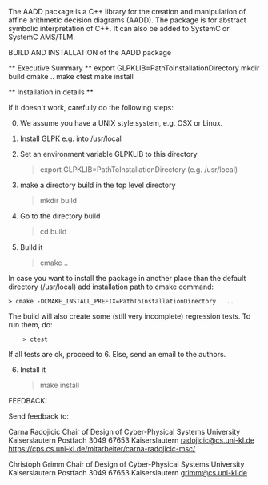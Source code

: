 The AADD package is a C++ library for the creation and 
manipulation of affine arithmetic decision diagrams (AADD).
The package is for abstract symbolic interpretation of C++. 
It can also be added to SystemC or SystemC AMS/TLM. 

BUILD AND INSTALLATION of the AADD package 

** Executive Summary **
export GLPKLIB=PathToInstallationDirectory
mkdir build
cmake ..
make 
ctest
make install


** Installation in details ** 

If it doesn't work, carefully do the following steps: 

0. We assume you have a UNIX style system, e.g. OSX or Linux. 

1. Install GLPK e.g. into /usr/local

2. Set an environment variable GLPKLIB to this directory 

	> export GLPKLIB=PathToInstallationDirectory (e.g. /usr/local)

3. make a directory build in the top level directory 

	> mkdir build

4. Go to the directory build 

	> cd build

5. Build it
	
	> cmake .. 

In case you want to install the package in another place than 
the default directory (/usr/local) add installation path to cmake command:

	> cmake -DCMAKE_INSTALL_PREFIX=PathToInstallationDirectory   .. 

The build will also create some (still very incomplete) regression tests. 
To run them, do: 

        > ctest

If all tests are ok, proceed to 6.
Else, send an email to the authors. 

6. Install it 

	> make install



FEEDBACK:

Send feedback to:

Carna Radojicic
Chair of Design of Cyber-Physical Systems
University Kaiserslautern
Postfach 3049 
67653 Kaiserslautern
radojicic@cs.uni-kl.de
https://cps.cs.uni-kl.de/mitarbeiter/carna-radojicic-msc/

Christoph Grimm
Chair of Design of Cyber-Physical Systems
University Kaiserslautern
Postfach 3049
67653 Kaiserslautern
grimm@cs.uni-kl.de
